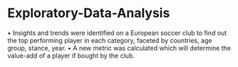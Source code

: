# Exploratory-Data-Analysis
• Insights and trends were identified on a European soccer club to find out the top performing player in each category, faceted by countries, age group, stance, year.
• A new metric was calculated which will determine the value-add of a player if bought by the club.
